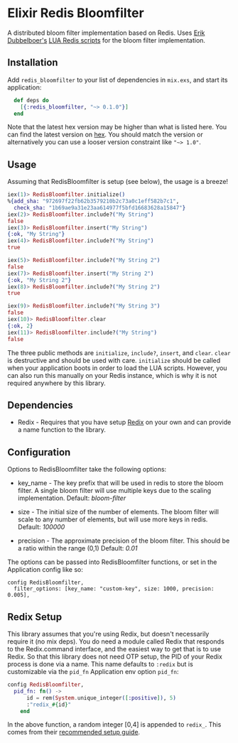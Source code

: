 # Elixir Redis Bloomfilter

A distributed bloom filter implementation based on Redis. Uses [Erik Dubbelboer's](https://github.com/erikdubbelboer)
[LUA Redis scripts](https://github.com/ErikDubbelboer/redis-lua-scaling-bloom-filter) for the bloom filter implementation.

## Installation

Add `redis_bloomfilter` to your list of dependencies in `mix.exs`,
and start its application:

```elixir
  def deps do
    [{:redis_bloomfilter, "~> 0.1.0"}]
  end
```

Note that the latest hex version may be higher than what is listed here. You can
find the latest version on [hex](https://hex.pm/packages/redis_bloomfilter). You should match
the version or alternatively you can use a looser version constraint like `"~> 1.0"`.

## Usage

Assuming that RedisBloomfilter is setup (see below), the usage is a breeze!

```elixir
iex(1)> RedisBloomfilter.initialize()
%{add_sha: "972697f22fb62b3579210b2c73a0c1eff582b7c1",
  check_sha: "1b69ae9a31e23aa614977f5bfd16683628a15847"}
iex(2)> RedisBloomfilter.include?("My String")
false
iex(3)> RedisBloomfilter.insert("My String")
{:ok, "My String"}
iex(4)> RedisBloomfilter.include?("My String")
true

iex(5)> RedisBloomfilter.include?("My String 2")
false
iex(7)> RedisBloomfilter.insert("My String 2")
{:ok, "My String 2"}
iex(8)> RedisBloomfilter.include?("My String 2")
true

iex(9)> RedisBloomfilter.include?("My String 3")
false
iex(10)> RedisBloomfilter.clear
{:ok, 2}
iex(11)> RedisBloomfilter.include?("My String")
false
```

The three public methods are `initialize`, `include?`, `insert`, and `clear`. `clear` is destructive and should be used with care.
`initialize` should be called when your application boots in order to load the LUA scripts. However, you can also run this manually
on your Redis instance, which is why it is not required anywhere by this library.

## Dependencies

* Redix - Requires that you have setup [Redix](https://hexdocs.pm/redix/real-world-usage.html) on your own and can provide
          a name function to the library.

## Configuration

Options to RedisBloomfilter take the following options:

* key_name  - The key prefix that will be used in redis to store the bloom filter. A single bloom filter will
              use multiple keys due to the scaling implementation.
              Default: *bloom-filter*

* size      - The initial size of the number of elements. The bloom filter will scale to any number of elements, but
              will use more keys in redis.
              Default: *100000*

* precision - The approximate precision of the bloom filter. This should be a ratio within the range (0,1)
              Default: *0.01*

The options can be passed into RedisBloomfilter functions, or set in the Application config like so:

```
config RedisBloomfilter,
  filter_options: [key_name: "custom-key", size: 1000, precision: 0.005],
```

## Redix Setup

This library assumes that you're using Redix, but doesn't necessarily require it (no mix deps). You do need a module
called Redix that responds to the Redix.command interface, and the easiest way to get that is to use Redix. So that this
library does not need OTP setup, the PID of your Redix process is done via a name. This name defaults to `:redix` but is
customizable via the `pid_fn` Application env option `pid_fn`:

```elixir
config RedisBloomfilter,
  pid_fn: fn() ->
      id = rem(System.unique_integer([:positive]), 5)
      :"redix_#{id}"
    end
```

In the above function, a random integer [0,4] is appended to `redix_`. This comes from their
[recommended setup guide](https://hexdocs.pm/redix/real-world-usage.html).
